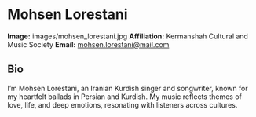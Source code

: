 # Mohsen Lorestani
**Image:** images/mohsen_lorestani.jpg 
**Affiliation:** Kermanshah Cultural and Music Society 
**Email:** mohsen.lorestani@mail.com
## Bio
I’m Mohsen Lorestani, an Iranian Kurdish singer and songwriter, known for my heartfelt ballads in Persian and Kurdish. My music reflects themes of love, life, and deep emotions, resonating with listeners across cultures.